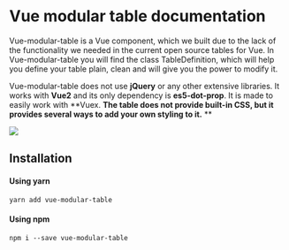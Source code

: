# Vue modular table documentation

Vue-modular-table is a Vue component, which we built due to the lack of the functionality we needed in the current open source tables for Vue. In Vue-modular-table you will find the class TableDefinition, which will help you define your table plain, clean and will give you the power to modify it.

Vue-modular-table does not use **jQuery** or any other extensive libraries. It works with **Vue2** and its only dependency is **es5-dot-prop**. It is made to easily work with **Vuex. **The table does not provide built-in CSS, but it provides several ways to add your own styling to it.**  **

![](/assets/VueModularTableIntro.png)

## Installation

#### Using yarn

`yarn add vue-modular-table`

#### Using npm

`npm i --save vue-modular-table`

